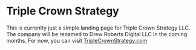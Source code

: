 # Triple Crown Strategy

This is currenlty just a simple landing page for Triple Crown Strategy LLC. The company will be renamed to Drew Roberts Digital LLC in the coming months. For now, you can visit [TripleCrownStrategy.com](https://triplecrownstrategy.com)
